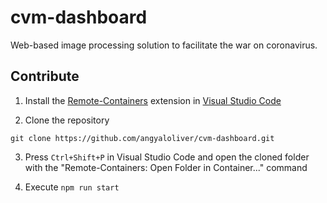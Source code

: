 # cvm-dashboard

Web-based image processing solution to facilitate the war on coronavirus.

## Contribute

1. Install the [Remote-Containers](https://marketplace.visualstudio.com/items?itemName=ms-vscode-remote.remote-containers) extension in [Visual Studio Code](https://code.visualstudio.com/Download)

2. Clone the repository

`git clone https://github.com/angyaloliver/cvm-dashboard.git`

3. Press `Ctrl+Shift+P` in Visual Studio Code and open the cloned folder with the "Remote-Containers: Open Folder in Container..." command

4. Execute `npm run start`
